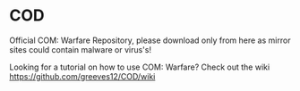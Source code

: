 # COD
Official COM: Warfare Repository, please download only from here as mirror sites could contain malware or virus's!

Looking for a tutorial on how to use COM: Warfare? Check out the wiki https://github.com/greeves12/COD/wiki

